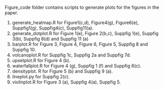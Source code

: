 Figure_code folder contains scripts to generate plots for the figures in the paper.
1. generate_heatmap.R for Figure1(c,d), Figure4(g), Figure6(e), Suppfig1(g), Suppfig4(c), Suppfig11(a).
2. generate_dotplot.R for Figure 1(e), Figure 2(b,c), Suppfig 1(e), Suppfig 3(b), Suppfig 8(d) and Suppfig 11 (a)
3. barplot.R for Figure 3, Figure 4, Figure 6, Figure 5, Suppfig 8 and Suppfig 10.
4. volcanoplot.R for Suppfig 1c, Suppfig 2a and Suppfig 7d.
5. upsetplot.R for Figure 4 (b).
6. waterfallplot.R for Figure 4 (g), Suppfig 1 (f) and Suppfig 6(c).
7. densityplot. R for Figure 5 (b) and Suppfig 9 (a).
8. lineplot.py for Suppfig 2(c).
9. violinplot.R for Figure 3 (a), Suppfig 4(a), Suppfig 5.
   
